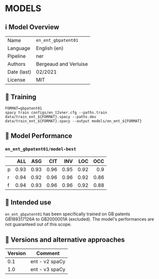 # MODELS

## ℹ️ Model Overview

|||
|---|---|
|Name|`en_ent_gbpatent01`|
|Language|English (en)|
|Pipeline|ner |
|Authors|Bergeaud and Verluise|
|Date (last)|02/2021 |
|License|MIT|


## 👷 Training

```shell
FORMAT=gbpatent01
spacy train configs/en_t2vner.cfg --paths.train data/train_ent_${FORMAT}.spacy --paths.dev data/train_ent_${FORMAT}.spacy --output models/en_ent_${FORMAT}
```

## 🔮 Model Performance

### `en_ent_gbpatent01/model-best`

|    |   ALL |   ASG |   CIT |   INV |   LOC |   OCC |
|:---|------:|------:|------:|------:|------:|------:|
| p  |  0.93 |  0.93 |  0.96 |  0.95 |  0.92 |  0.9  |
| r  |  0.94 |  0.92 |  0.96 |  0.96 |  0.92 |  0.86 |
| f  |  0.94 |  0.93 |  0.96 |  0.96 |  0.92 |  0.88


## 🎯 Intended use

`en_ent_gbpatent01` has been specifically trained on GB patents GB189317126A to GB2000001A (excluded). The model's performances are not guaranteed out of this scope.

## 🔂 Versions and alternative approaches

|Version|Comment|
|---|---|
|0.1|ent - v2 spaCy|
|1.0|ent - v3 spaCy|
